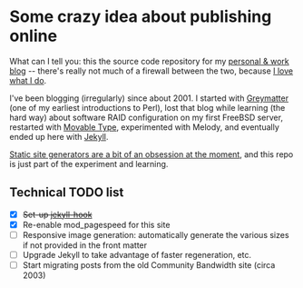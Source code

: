 # Some crazy idea about publishing online

What can I tell you: this the source code repository for my [personal & work blog](http://phillipadsmith.com/) -- there's really not much of a firewall between the two, because [I love what I do](http://phillipadsmith.com/about/). 

I've been blogging (irregularly) since about 2001. I started with [Greymatter](https://en.wikipedia.org/wiki/Greymatter_(software)) (one of my earliest introductions to Perl), lost that blog while learning (the hard way) about software RAID configuration on my first FreeBSD server, restarted with [Movable Type](https://en.wikipedia.org/wiki/Movable_Type), experimented with Melody, and eventually ended up here with [Jekyll](http://jekyllrb.com/). 

[Static site generators are a bit of an obsession at the moment](http://phillipadsmith.com/tag/staticnewsapps/), and this repo is just part of the experiment and learning.

## Technical TODO list

* [x] ~~Set-up [jekyll-hook](https://github.com/developmentseed/jekyll-hook)~~
* [x] Re-enable mod_pagespeed for this site
* [ ] Responsive image generation: automatically generate the various sizes if not provided in the front matter
* [ ] Upgrade Jekyll to take advantage of faster regeneration, etc.
* [ ] Start migrating posts from the old Community Bandwidth site (circa 2003)
